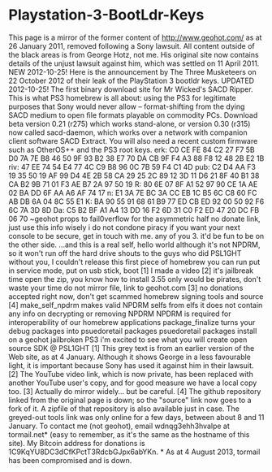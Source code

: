 # Playstation-3-BootLdr-Keys
This page is a mirror of the former content of http://www.geohot.com/ as at 26 January 2011, removed following a Sony lawsuit. All content outside of the black areas is from George Hotz, not me. His original site now contains details of the unjust lawsuit against him, which was settled on 11 April 2011.  NEW 2012-10-25! Here is the announcement by The Three Musketeers on 22 October 2012 of their leak of the PlayStation 3 bootldr keys.  UPDATED 2012-10-25! The first binary download site for Mr Wicked's SACD Ripper. This is what PS3 homebrew is all about: using the PS3 for legitimate purposes that Sony would never allow – format-shifting from the dying SACD medium to open file formats playable on commodity PCs. Download beta version 0.21 (r275) which works stand-alone, or version 0.30 (r315) now called sacd-daemon, which works over a network with companion client software SACD Extract. You will also need a recent custom firmware such as OtherOS++ and the PS3 root keys. erk: C0 CE FE 84 C2 27 F7 5B D0 7A 7E B8 46 50 9F 93 B2 38 E7 70 DA CB 9F F4 A3 88 F8 12 48 2B E2 1B riv: 47 EE 74 54 E4 77 4C C9 B8 96 0C 7B 59 F4 C1 4D pub: C2 D4 AA F3 19 35 50 19 AF 99 D4 4E 2B 58 CA 29 25 2C 89 12 3D 11 D6 21 8F 40 B1 38 CA B2 9B 71 01 F3 AE B7 2A 97 50 19   R: 80 6E 07 8F A1 52 97 90 CE 1A AE 02 BA DD 6F AA A6 AF 74 17   n: E1 3A 7E BC 3A CC EB 1C B5 6C C8 60 FC AB DB 6A 04 8C 55 E1   K: BA 90 55 91 68 61 B9 77 ED CB ED 92 00 50 92 F6 6C 7A 3D 8D  Da: C5 B2 BF A1 A4 13 DD 16 F2 6D 31 C0 F2 ED 47 20 DC FB 06 70  ~geohot  props to fail0verflow for the asymmetric half no donate link, just use this info wisely i do not condone piracy  if you want your next console to be secure, get in touch with me. any of you 3. it'd be fun to be on the other side.  ...and this is a real self, hello world although it's not NPDRM, so it won't run off the hard drive shouts to the guys who did PSL1GHT without you, I couldn't release this  first piece of homebrew you can run put in service mode, put on usb stick, boot [1]  I made a video [2]  it's jailbreak time open the zip, you know how to install 3.55 only would be pirates, don't waste your time do not mirror file, link to geohot.com [3] no donations accepted right now, don't get scammed  homebrew signing tools and source [4] make_self_npdrm makes valid NPDRM selfs from elfs it does not contain any info on decrypting or removing NPDRM NPDRM is required for interoperability of our homebrew applications package_finalize turns your debug packages into psuedoretail packages psuedoretail packages install on a geohot jailbroken PS3  i'm excited to see what you will create open source SDK @ PSL1GHT  [1] This grey text is from an earlier version of the Web site, as at 4 January. Although it shows George in a less favourable light, it is important because Sony has used it against him in their lawsuit.  [2] The YouTube video link, which is now private, has been replaced with another YouTube user's copy, and for good measure we have a local copy too.  [3] Actually do mirror widely... but be careful.  [4] The github repository linked from the original page is down; so the "source" link now goes to a fork of it. A zipfile of that repository is also available just in case. The greyed-out tools link was only online for a few days, between about 8 and 11 January.  To contact me (not geohot), email wdnqg3ehh3hvalpe at tormail.net* (easy to remember, as it's the same as the hostname of this site). My Bitcoin address for donations is 1C9KqYU8DC3dCfKPctT3RdcbGJpx6abYKn.  * As at 4 August 2013, tormail has been compromised and is down.
